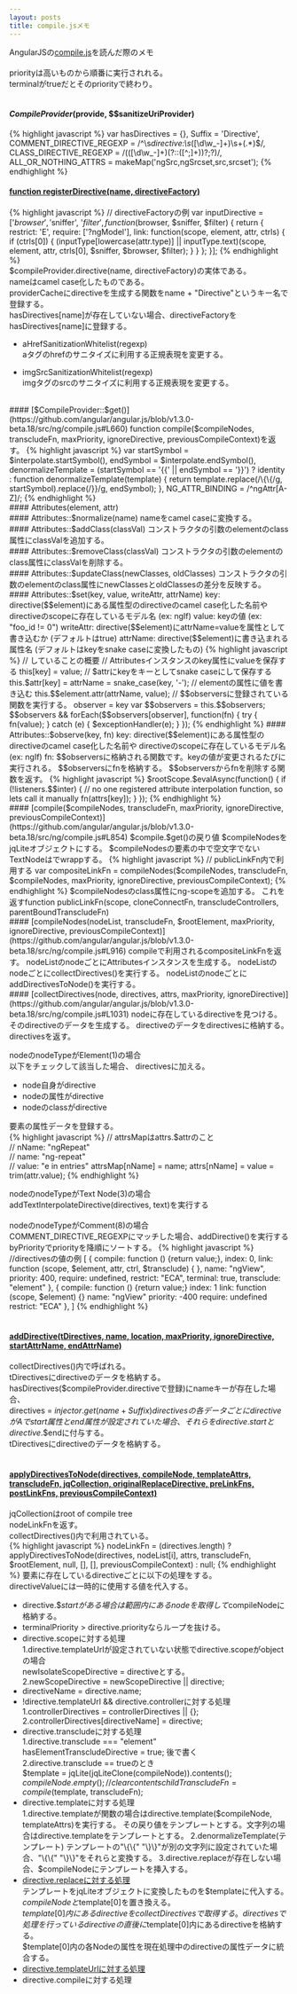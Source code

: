 ```yaml
---
layout: posts
title: compile.jsメモ 
---
```

AngularJSの[compile.js](https://github.com/angular/angular.js/blob/v1.3.0-beta.18/src/ng/compile.js)を読んだ際のメモ   
<br/>
priorityは高いものから順番に実行されれる。   
terminalがtrueだとそのpriorityで終わり。    
<br/>
#### $CompileProvider($provide, $$sanitizeUriProvider)   
{% highlight javascript %}
var hasDirectives = {},
    Suffix = 'Directive',
    COMMENT_DIRECTIVE_REGEXP = /^\s*directive\:\s*([\d\w_\-]+)\s+(.*)$/,
    CLASS_DIRECTIVE_REGEXP = /(([\d\w_\-]+)(?:\:([^;]+))?;?)/,
    ALL_OR_NOTHING_ATTRS = makeMap('ngSrc,ngSrcset,src,srcset');
{% endhighlight %}   
#### [function registerDirective(name, directiveFactory)](https://github.com/angular/angular.js/blob/v1.3.0-beta.18/src/ng/compile.js#L563)   
{% highlight javascript %}
// directiveFactoryの例
var inputDirective = ['$browser', '$sniffer', '$filter', function($browser, $sniffer, $filter) {
  return {
    restrict: 'E',
    require: ['?ngModel'],
    link: function(scope, element, attr, ctrls) {
      if (ctrls[0]) {
        (inputType[lowercase(attr.type)] || inputType.text)(scope, element, attr, ctrls[0], $sniffer,
                                                            $browser, $filter);
      }
    }
  };
}];
{% endhighlight %}   
$compileProvider.directive(name, directiveFactory)の実体である。   
nameはcamel case化したものである。   
providerCacheにdirectiveを生成する関数をname + "Directive"というキー名で登録する。    
hasDirectives[name]が存在していない場合、directiveFactoryをhasDirectives[name]に登録する。
  
* aHrefSanitizationWhitelist(regexp)    
aタグのhrefのサニタイズに利用する正規表現を変更する。   
  
* imgSrcSanitizationWhitelist(regexp)    
imgタグのsrcのサニタイズに利用する正規表現を変更する。


<br/>
#### [$CompileProvider::$get()](https://github.com/angular/angular.js/blob/v1.3.0-beta.18/src/ng/compile.js#L660)        
function compile($compileNodes, transcludeFn, maxPriority, ignoreDirective,
                        previousCompileContext)を返す。   
{% highlight javascript %}
var startSymbol = $interpolate.startSymbol(),
    endSymbol = $interpolate.endSymbol(),
    denormalizeTemplate = (startSymbol == '{{' || endSymbol  == '}}')
        ? identity
        : function denormalizeTemplate(template) {
          return template.replace(/\{\{/g, startSymbol).replace(/}}/g, endSymbol);
    },
    NG_ATTR_BINDING = /^ngAttr[A-Z]/;
{% endhighlight %}   
<br/>
#### Attributes(element, attr)   
<br/>
#### Attributes::$normalize(name)  
nameをcamel caseに変換する。    
<br/>
#### Attributes::$addClass(classVal)     
コンストラクタの引数のelementのclass属性にclassValを追加する。       
<br/>
#### Attributes::$removeClass(classVal)     
コンストラクタの引数のelementのclass属性にclassValを削除する。       
<br/>
#### Attributes::$updateClass(newClasses, oldClasses)     
コンストラクタの引数のelementのclass属性にnewClassesとoldClassesの差分を反映する。        
<br/>
#### Attributes::$set(key, value, writeAttr, attrName)     
key: directive($$element)にある属性型のdirectiveのcamel case化した名前や     
     directiveのscopeに存在しているモデル名 (ex: ngIf)    
value: keyの値 (ex: "foo_id != 0")   
writeAttr: directive($$element)にattrName=valueを属性として書き込むか (デフォルトはtrue)         
attrName: directive($$element)に書き込まれる属性名 (デフォルトはkeyをsnake caseに変換したもの)
{% highlight javascript %}
// していることの概要
// Attributesインスタンスのkey属性にvalueを保存する
this[key] = value;    
// $attrにkeyをキーとしてsnake caseにして保存する
this.$attr[key] = attrName = snake_case(key, '-');
// elementの属性に値を書き込む
this.$$element.attr(attrName, value);
// $$observersに登録されている関数を実行する。
observer = key
var $$observers = this.$$observers;
$$observers && forEach($$observers[observer], function(fn) {
    try {
        fn(value);
    } catch (e) {
        $exceptionHandler(e);
    }
});
{% endhighlight %}   
#### Attributes::$observe(key, fn)   
key: directive($$element)にある属性型のdirectiveのcamel case化した名前や     
     directiveのscopeに存在しているモデル名 (ex: ngIf)    
fn: $$observersに格納される関数です。keyの値が変更されるたびに実行される。    
$$observersにfnを格納する。     
$$observersからfnを削除する関数を返す。    
{% highlight javascript %}
$rootScope.$evalAsync(function() {
    if (!listeners.$$inter) {
        // no one registered attribute interpolation function, so lets call it manually
        fn(attrs[key]);
    }
});
{% endhighlight %}   
<br />
####  [compile($compileNodes, transcludeFn, maxPriority, ignoreDirective, previousCompileContext)](https://github.com/angular/angular.js/blob/v1.3.0-beta.18/src/ng/compile.js#L854)
$compile.$get()の戻り値      
$compileNodesをjqLiteオブジェクトにする。    
$compileNodesの要素の中で空文字でないTextNodeは<span>でwrappする。     
{% highlight javascript %}
// publicLinkFn内で利用する
var compositeLinkFn = compileNodes($compileNodes, transcludeFn, $compileNodes,
                                       maxPriority, ignoreDirective, previousCompileContext);
{% endhighlight %}   
$compileNodesのclass属性にng-scopeを追加する。           
これを返すfunction publicLinkFn(scope, cloneConnectFn, transcludeControllers, parentBoundTranscludeFn)
<br />
#### [compileNodes(nodeList, transcludeFn, $rootElement, maxPriority, ignoreDirective, previousCompileContext)](https://github.com/angular/angular.js/blob/v1.3.0-beta.18/src/ng/compile.js#L916)    
compileで利用されるcompositeLinkFnを返す。     
nodeListのnodeごとにAttributesインスタンスを生成する。    
nodeListのnodeごとにcollectDirectives()を実行する。    
nodeListのnodeごとにaddDirectivesToNode()を実行する。    
<br/>
#### [collectDirectives(node, directives, attrs, maxPriority, ignoreDirective)](https://github.com/angular/angular.js/blob/v1.3.0-beta.18/src/ng/compile.js#L1031)    
nodeに存在しているdirectiveを見つける。      
そのdirectiveのデータを生成する。      
directiveのデータをdirectivesに格納する。    
directivesを返す。    
     
nodeのnodeTypeがElement(1)の場合     
以下をチェックして該当した場合、 directivesに加える。

* node自身がdirective
* nodeの属性がdirective
* nodeのclassがdirective

要素の属性データを登録する。     
{% highlight javascript %}
// attrsMapはattrs.$attrのこと      
// nName: "ngRepeat"  
// name: "ng-repeat"  
// value: "e in entries"
attrsMap[nName] = name;
attrs[nName] = value = trim(attr.value);
{% endhighlight %}   

nodeのnodeTypeがText Node(3)の場合     
addTextInterpolateDirective(directives, text)を実行する    
<br/>
nodeのnodeTypeがComment(8)の場合     
COMMENT_DIRECTIVE_REGEXPにマッチした場合、addDirective()を実行する     
byPriorityでpriorityを降順にソートする。
{% highlight javascript %}
//directivesの値の例
[
    {
        compile: function () {return value;},
        index: 0,
        link: function (scope, $element, attr, ctrl, $transclude) { },
        name: "ngView",
        priority: 400,
        require: undefined,
        restrict: "ECA",
        terminal: true,
        transclude: "element"
    },
    {
        compile: function () {return value;}
        index: 1
        link: function (scope, $element) {}
        name: "ngView"
        priority: -400
        require: undefined
        restrict: "ECA"
    },
]
{% endhighlight %}   
<br />
####  [addDirective(tDirectives, name, location, maxPriority, ignoreDirective, startAttrName, endAttrName)](https://github.com/angular/angular.js/blob/v1.3.0-beta.18/src/ng/compile.js#L1654)
collectDirectives()内で呼ばれる。     
tDirectivesにdirectiveのデータを格納する。    
hasDirectives($compileProvider.directiveで登録)にnameキーが存在した場合、    
directives = $injector.get(name + Suffix)    
directivesの各データごとにdirectiveがAでstart属性とend属性が設定されていた場合、それらをdirective.$$startとdirective.$$endに付与する。       
tDirectivesにdirectiveのデータを格納する。    
<br />
#### [applyDirectivesToNode(directives, compileNode, templateAttrs, transcludeFn, jqCollection, originalReplaceDirective, preLinkFns, postLinkFns, previousCompileContext)](https://github.com/angular/angular.js/blob/v1.3.0-beta.18/src/ng/compile.js#L1190)     
jqCollectionはroot of compile tree      
nodeLinkFnを返す。             
collectDirectives()内で利用されている。    
{% highlight javascript %}
nodeLinkFn = (directives.length)
            ? applyDirectivesToNode(directives, nodeList[i], attrs, transcludeFn, $rootElement,
              null, [], [], previousCompileContext)
                          : null;
{% endhighlight %}
要素に存在しているdirectiveごとに以下の処理をする。   
directiveValueには一時的に使用する値を代入する。     

* directive.$$startがある場合は範囲内にあるnodeを取得して$compileNodeに格納する。
* terminalPriority > directive.priorityならループを抜ける。  
* directive.scopeに対する処理   
1.directive.templateUrlが設定されていない状態でdirective.scopeがobjectの場合   
newIsolateScopeDirective = directiveとする。   
2.newScopeDirective = newScopeDirective || directive;  
* directiveName = directive.name;   
* !directive.templateUrl && directive.controllerに対する処理    
1.controllerDirectives = controllerDirectives || {};    
2.controllerDirectives[directiveName] = directive;
* directive.transcludeに対する処理   
1.directive.transclude === "element"    
hasElementTranscludeDirective = true;
  後で書く    
2.directive.transclude == trueのとき   
  $template = jqLite(jqLiteClone(compileNode)).contents();   
  $compileNode.empty(); // clear contents  
  childTranscludeFn = compile($template, transcludeFn);    
* directive.templateに対する処理   
1.directive.templateが関数の場合はdirective.template($compileNode, templateAttrs)を実行する。
その戻り値をテンプレートとする。文字列の場合はdirective.templateをテンプレートとする。
2.denormalizeTemplate(テンプレート)
テンプレートの"\{\{" "\}\}"が別の文字列に設定されていた場合、"\{\{" "\}\}"をそれらと変換する。    
3.directive.replaceが存在しない場合、$compileNodeにテンプレートを挿入する。
* [directive.replaceに対する処理](https://github.com/angular/angular.js/blob/v1.3.0-beta.18/src/ng/compile.js#L1311)   
  テンプレートをjqLiteオブジェクトに変換したものを$templateに代入する。    
  $compileNodeと$template[0]を置き換える。   
  $template[0]内にあるdirectiveをcollectDirectivesで取得する。    
  directivesで処理を行っているdirectiveの直後に$template[0]内にあるdirectiveを格納する。      
  $template[0]内の各Nodeの属性を現在処理中のdirectiveの属性データに統合する。
* [directive.templateUrlに対する処理](https://github.com/angular/angular.js/blob/v1.3.0-beta.18/src/ng/compile.js#L1350)    
* directive.compileに対する処理   


